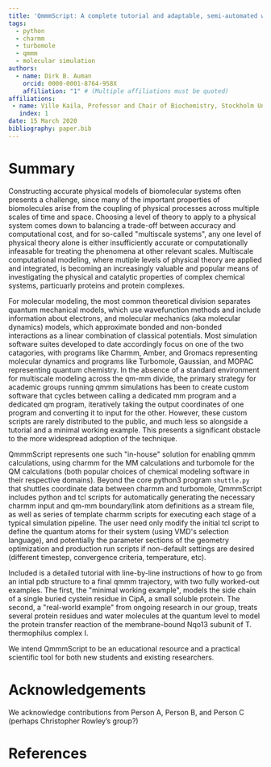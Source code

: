 ```yaml
---
title: 'QmmmScript: A complete tutorial and adaptable, semi-automated workflow for running hybrid quantum mechanics/molecular mechanics simulations of protein systems with charmm and turbomole'
tags:
  - python
  - charmm
  - turbomole
  - qmmm
  - molecular simulation
authors:
  - name: Dirk B. Auman
    orcid: 0000-0001-8764-958X
    affiliation: "1" # (Multiple affiliations must be quoted)
affiliations:
 - name: Ville Kaila, Professor and Chair of Biochemistry, Stockholm University
   index: 1
date: 15 March 2020
bibliography: paper.bib
---
```


# Summary

Constructing accurate physical models of biomolecular systems often presents a challenge, since many of the important properties of biomolecules arise from the coupling of physical processes across multiple scales of time and space. Choosing a level of theory to apply to a physical system comes down to balancing a trade-off between accuracy and computational cost, and for so-called "multiscale systems", any one level of physical theory alone is either insufficiently accurate or computationally infeasable for treating the phenomena at other relevant scales. Multiscale computational modeling, where mutiple levels of physical theory are applied and integrated, is becoming an increasingly valuable and popular means of investigating the physical and catalytic properties of complex chemical systems, particuarly proteins and protein complexes.

For molecular modeling, the most common theoretical division separates quantum mechanical models, which use wavefunction methods and include information about electrons, and molecular mechanics (aka molecular dynamics) models, which approximate bonded and non-bonded interactions as a linear combination of classical potentials. Most simulation software suites developed to date accordingly focus on one of the two catagories, with programs like Charmm, Amber, and Gromacs representing molecular dynamics and programs like Turbomole, Gaussian, and MOPAC representing quantum chemistry. In the absence of a standard environment for multiscale modeling across the qm-mm divide, the primary strategy for academic groups running qmmm simulations has been to create custom software that cycles between calling a dedicated mm program and a dedicated qm program, iteratively taking the output coordinates of one program and converting it to input for the other. However, these custom scripts are rarely distributed to the public, and much less so alongside a tutorial and a minimal working example. This presents a significant obstacle to the more widespread adoption of the technique.

QmmmScript represents one such "in-house" solution for enabling qmmm calculations, using charmm for the MM calculations and turbomole for the QM calculations (both popular choices of chemical modeling software in their respective domains). Beyond the core python3 program `shuttle.py` that shuttles coordinate data between charmm and turbomole, QmmmScript includes python and tcl scripts for automatically generating the necessary charmm input and qm-mm boundary/link atom definitions as a stream file, as well as series of template charmm scripts for executing each stage of a typical simulation pipeline. The user need only modify the initial tcl script to define the quantum atoms for their system (using VMD's selection language), and potentially the parameter sections of the geometry optimization and production run scripts if non-default settings are desired (different timestep, convergence criteria, temperature, etc).

Included is a detailed tutorial with line-by-line instructions of how to go from an intial pdb structure to a final qmmm trajectory, with two fully worked-out examples. The first, the "minimal working example", models the side chain of a single buried cystein residue in CipA, a small soluble protein. The second, a "real-world example" from ongoing research in our group, treats several protein residues and water molecules at the quantum level to model the protein transfer reaction of the membrane-bound Nqo13 subunit of T. thermophilus complex I.

We intend QmmmScript to be an educational resource and a practical scientific tool for both new students and existing researchers.

# Acknowledgements

We acknowledge contributions from Person A, Person B, and Person C (perhaps Christopher Rowley’s group?)

# References
